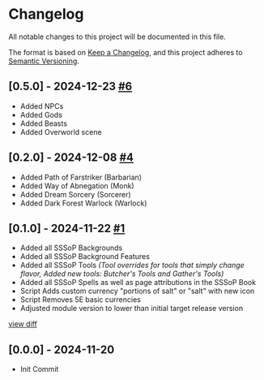 # Changelog

All notable changes to this project will be documented in this file.

The format is based on [Keep a Changelog](https://keepachangelog.com/en/1.0.0/),
and this project adheres to [Semantic Versioning](https://semver.org/spec/v2.0.0.html).

## [0.5.0] - 2024-12-23 [#6](https://github.com/johnweland/plangea-dnd5e-module/pull/6)
- Added NPCs
- Added Gods
- Added Beasts
- Added Overworld scene

## [0.2.0] - 2024-12-08 [#4](https://github.com/johnweland/plangea-dnd5e-module/pull/4)
- Added Path of Farstriker (Barbarian)
- Added Way of Abnegation (Monk)
- Added Dream Sorcery (Sorcerer)
- Added Dark Forest Warlock (Warlock)

## [0.1.0] - 2024-11-22 [#1](https://github.com/johnweland/plangea-dnd5e-module/pull/1)
- Added all SSSoP Backgrounds
- Added all SSSoP Background Features
- Added all SSSoP Tools _(Tool overrides for tools that simply change flavor, Added new tools: Butcher's Tools and Gather's Tools)_
- Added all SSSoP Spells as well as page attributions in the SSSoP Book
- Script Adds custom currency "portions of salt" or "salt" with new icon
- Script Removes 5E basic currencies
- Adjusted module version to lower than initial target release version

[view diff](https://github.com/johnweland/plangea-dnd5e-module/compare/main%40%7B3day%7D...main)

## [0.0.0] - 2024-11-20

- Init Commit
